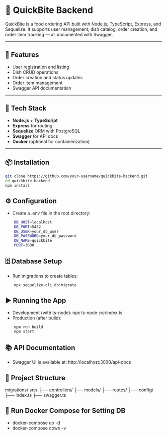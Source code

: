 # 🍔 QuickBite Backend

QuickBite is a food ordering API built with Node.js, TypeScript, Express, and Sequelize. It supports user management, dish catalog, order creation, and order item tracking — all documented with Swagger.

---

## 🚀 Features

- User registration and listing
- Dish CRUD operations
- Order creation and status updates
- Order item management
- Swagger API documentation

---

## 🧰 Tech Stack

- **Node.js** + **TypeScript**
- **Express** for routing
- **Sequelize** ORM with PostgreSQL
- **Swagger** for API docs
- **Docker** (optional for containerization)

---

## 📦 Installation

```bash
git clone https://github.com/your-username/quickbite-backend.git
cd quickbite-backend
npm install
```

## ⚙️ Configuration

- Create a .env file in the root directory:
```bash
    DB_HOST=localhost
    DB_PORT=5432
    DB_USER=your_db_user
    DB_PASSWORD=your_db_password
    DB_NAME=quickbite
    PORT=3000
```

## 🗄️ Database Setup

- Run migrations to create tables:
```bash
    npx sequelize-cli db:migrate
```


## ▶️ Running the App

- Development (with ts-node):
    npx ts-node src/index.ts
- Production (after build):
```bash
    npm run build
    npm start
```

## 📚 API Documentation
- Swagger UI is available at:
    http://localhost:3000/api-docs

## 📁 Project Structure
migrations/
src/
├── controllers/
├── models/
├── routes/
├── config/
├── index.ts
├── swagger.ts

## 🚀 Run Docker Compose for Setting DB
- docker-compose up -d
- docker-compose down -v




